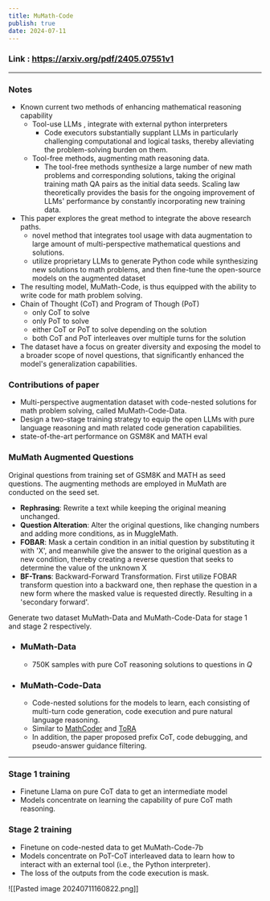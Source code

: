 ```yaml
---
title: MuMath-Code
publish: true
date: 2024-07-11
---
```

### Link :  https://arxiv.org/pdf/2405.07551v1
---
### Notes
- Known current two methods of enhancing mathematical reasoning capability
	- Tool-use LLMs , integrate with external python interpreters
		- Code executors substantially supplant LLMs in particularly challenging computational and logical tasks, thereby alleviating the problem-solving burden on them.
	- Tool-free methods, augmenting math reasoning data.
		- The tool-free methods synthesize a large number of new math problems and corresponding solutions, taking the original training math QA pairs as the initial data seeds. Scaling law theoretically provides the basis for the ongoing improvement of LLMs' performance by constantly incorporating new training data.
- This paper explores the great method to integrate the above research paths.
	- novel method that integrates tool usage with data augmentation to large amount of multi-perspective mathematical questions and solutions.
	- utilize proprietary LLMs to generate Python code while synthesizing new solutions to math problems, and then fine-tune the open-source models on the augmented dataset
- The resulting model, MuMath-Code, is thus equipped with the ability to write code for math problem solving.
- Chain of Thought (CoT) and Program of Though (PoT)
	- only CoT to solve
	- only PoT to solve
	- either CoT or PoT to solve depending on the solution
	- both CoT and PoT interleaves over multiple turns for the solution
- The dataset have a focus on greater diversity and exposing the model to a broader scope of novel questions, that significantly enhanced the model's generalization capabilities.


### Contributions of paper
- Multi-perspective augmentation dataset with code-nested solutions for math problem solving, called MuMath-Code-Data.
- Design a two-stage training strategy to equip the open LLMs with pure language reasoning and math related code generation capabilities.
- state-of-the-art performance on GSM8K and MATH eval


### MuMath Augmented Questions
Original questions from training set of GSM8K and MATH as seed questions. The augmenting methods are employed in MuMath are conducted on the seed set.
- **Rephrasing**: Rewrite a text while keeping the original meaning unchanged.
- **Question Alteration**: Alter the original questions, like changing numbers and adding more conditions, as in MuggleMath.
- **FOBAR**: Mask a certain condition in an initial question by substituting it with 'X', and meanwhile give the answer to the original question as a new condition, thereby creating a reverse question that seeks to determine the value of the unknown X
- **BF-Trans**: Backward-Forward Transformation. First utilize FOBAR transform question into a backward one, then rephase the question in a new form where the masked value is requested directly. Resulting in a 'secondary forward'.

Generate two dataset MuMath-Data and MuMath-Code-Data for stage 1 and stage 2 respectively.
- ### MuMath-Data
	- 750K samples with pure CoT reasoning solutions to questions in *Q*
- ### MuMath-Code-Data
	- Code-nested solutions for the models to learn, each consisting of multi-turn code generation, code execution and pure natural language reasoning.
	- Similar to [MathCoder](https://arxiv.org/pdf/2310.03731) and [ToRA](https://arxiv.org/pdf/2309.17452v4)
	- In addition, the paper proposed prefix CoT, code debugging, and pseudo-answer guidance filtering.

---
### Stage 1 training
- Finetune Llama on pure CoT data to get an intermediate model
- Models concentrate on learning the capability of pure CoT math reasoning.
### Stage 2 training
- Finetune on code-nested data to get MuMath-Code-7b
- Models concentrate on PoT-CoT interleaved data to learn how to interact with an external tool (i.e., the Python interpreter). 
- The loss of the outputs from the code execution is mask. 

![[Pasted image 20240711160822.png]]